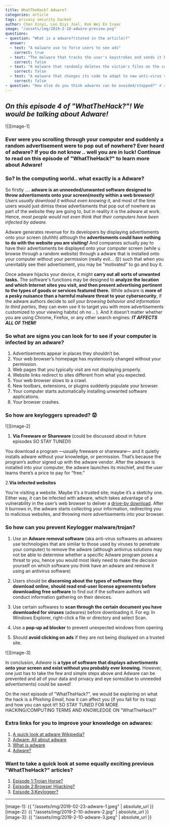 ```yaml
---
title: WhatTheHack? Adware?
categories: article
tags: privacy security hacked
author: Chen Xinyi, Leo Qiyi Joel, Kok Wei En Isaac
image: "/assets/img/2019-2-10-adware-preview.png"
questions:
- question: "What is a adware?(stated in the article)?"
  answer: 
  - text: "A malware use to force users to see ads"
    correct: true
  - text: "The malware that tracks the user's keystrokes and sends it back to the hacker for malicious intent"
    correct: false
  - text: "A malware that randomly deletes the victim's files on the computer"
    correct: false
  - text: "A malware that changes its code to adapt to new anti-virus softwares"
    correct: false
- question: "How else do you think adwares can be avoided/stopped?" # open-ended, no answers
---
```


## **_On this episode 4 of "WhatTheHack?"! We would be talking about Adware!_** 



![][image-1]


### **Ever were you scrolling through your computer and suddenly a random advertisement were to pop out of nowhere? Ever heard of adware? If you do not know .. well you are in luck! Continue to read on this episode of "WhatTheHack?" to learn more about Adware!**



### **So? In the computing world.. what exactly is a Adware?**

So firstly .... **adware is an unneeded/unwanted software designed to throw advertisments onto your screen(mostly within a web browser)!** _Users usually download it without even knowing it_, and most of the time users would just dimiss these advertisments that pop out of nowhere as part of the website they are going to, but in reality it is the adware at work. Hence, _most people would not even think that their computers have been infected by adware._ 

Adware generates revenue for its developers by displaying advertisments onto your screen (duhhh) although the **advertisments could have nothing to do with the website you are visiting!** And companies actually pay to have their advertisments be displayed onto your computer screen (while u browse through a random website) through a adware that is installed onto your computer without your permission (really evil... :rage:) such that when you unevitably see their advertisment, you may be "motivated" to go and buy it.

Once adware hijacks your device, it might **carry out all sorts of unwanted tasks.** The software's functions may be designed to **analyze the location and which Internet sites you visit, and then present advertising pertinent to the types of goods or services featured there.** While adware is **more of a pesky nuisance than a harmful malware threat to your cybersecurity**, if the adware authors decide to _sell your browsing behavior and information to third parties_, they can even use it to target you with more advertisements customized to your viewing habits( oh no .. ). And it doesn’t matter whether you are using Chrome, Firefox, or any other search engines: _**IT AFFECTS ALL OF THEM!**_


### **So what are signs you can look for to see if your computer is infected by an adware?**
1. Advertisements appear in places they shouldn’t be.
2. Your web browser’s homepage has mysteriously changed without your permission.
3. Web pages that you typically visit are not displaying properly.
4. Website links redirect to sites different from what you expected.
5. Your web browser slows to a crawl.
6. New toolbars, extensions, or plugins suddenly populate your browser.
7. Your computer starts automatically installing unwanted software applications.
8. Your browser crashes.


### **So how are keyloggers spreaded? :worried:**

![][image-2] 

1. **Via Freeware or Shareware** (could be discussed about in future episodes SO STAY TUNED!) 

You download a program —usually freeware or shareware— and it quietly installs adware without your knowledge, or permission. That’s because the program’s author signed up with the adware vendor. After the adware is installed into your computer, the adware launches its mischief, and the user learns there’s a price to pay for “free.” 

2.**Via infected websites**

You’re visiting a website. Maybe it’s a trusted site; maybe it’s a sketchy one. Either way, it can be infected with adware, which takes advantage of a vulnerability in the user’s web browser to deliver a [drive-by download](https://blog.malwarebytes.com/glossary/drive-by-download/). After it burrows in, the adware starts collecting your information, redirecting you to malicious websites, and throwing more advertisements into your browser.




### **So how can you prevent Keylogger malware/trojan?**
1. Use an **Adware removal software** (aka anti-virus softwares as adwares use technologies that are similar to those used by viruses to penetrate your computer) to remove the adware (although antivirus solutions may not be able to determine whether a specific Adware program poses a threat to you, hence you would most likely need to make the decision yourself on which software you think have an adware and remove it using an antivirus software)

2. Users should be **discerning about the types of software they download online, should read end-user license agreements before downloading free software** to find out if the software authors will conduct information gathering on their devices.

3. Use certain softwares to **scan through the certain document you have downloaded for viruses** (adwares) before downloading it. For eg: In Windows Explorer, right-click a file or directory and select Scan.

4. Use a **pop-up ad blocker** to prevent unexpected windows from opening

5. Should **avoid clicking on ads** if they are not being displayed on a trusted site.

![][image-3]


In conclusion,  _Adware_ is **a type of software that displays advertisments onto your screen and exist without you probably ever knowing.** However, one just has to take the few and simple steps above and Adware can be prevented and all of your data and privacy and eye sores(due to unneeded advertisments) could be saved! 


On the next episode of "WhatTheHack?", we would be exploring on what the hack is a _Phishing Email_, how it can affect you (if you fall for its trap) and how you can spot it!! SO STAY TUNED FOR MORE HACKING/COMPUTING TERMS AND KNOWLEDGE ON "WhatTheHack?"


### Extra links for you to improve your knowledge on adwares:
1. [A quick look at adware Wikipedia?](https://en.wikipedia.org/wiki/Adware)
2. [Adware: All about adware](https://www.malwarebytes.com/adware/)
3. [What is adware](https://www.kaspersky.com/resource-center/threats/adware)
4. [Adware?](https://searchsecurity.techtarget.com/definition/adware)

### Want to take a quick look at some equally exciting previous "WhatTheHack?" articles?
1. [Episode 1:Trojan Horse?](https://dunmanhigh.github.io/smarticc/2018/10/20/trojan-horse)
2. [Episode 2:Browser Hijacking?](https://dunmanhigh.github.io/smarticc/2018/11/15/browser-hijacking)
3. [Episode 3:Keylogger?](https://dunmanhigh.github.io/smarticc/2019/01/17/keylogger)
***


[image-1]: {{ "/assets/img/2019-02-23-adware-1.jpeg" | absolute_url }}
[image-2]: {{ "/assets/img/2019-2-10-adware-2.jpg" | absolute_url }}
[image-3]: {{ "/assets/img/2019-2-10-adware-3.jpeg" | absolute_url }}